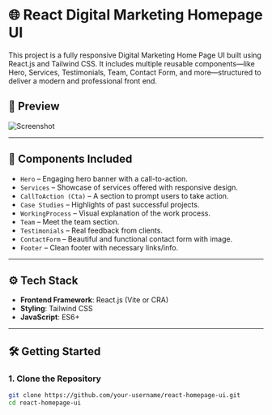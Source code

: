 # 🌐 React Digital Marketing Homepage UI

This project is a fully responsive Digital Marketing Home Page UI built using React.js and Tailwind CSS. It includes multiple reusable components—like Hero, Services, Testimonials, Team, Contact Form, and more—structured to deliver a modern and professional front end.

## 📸 Preview

![Screenshot](./preview.png) <!-- Add an actual image or remove this line -->

---

## 🧩 Components Included

- `Hero` – Engaging hero banner with a call-to-action.
- `Services` – Showcase of services offered with responsive design.
- `CallToAction (Cta)` – A section to prompt users to take action.
- `Case Studies` – Highlights of past successful projects.
- `WorkingProcess` – Visual explanation of the work process.
- `Team` – Meet the team section.
- `Testimonials` – Real feedback from clients.
- `ContactForm` – Beautiful and functional contact form with image.
- `Footer` – Clean footer with necessary links/info.

---

## ⚙️ Tech Stack

- **Frontend Framework**: React.js (Vite or CRA)
- **Styling**: Tailwind CSS
- **JavaScript**: ES6+

---

## 🛠️ Getting Started

### 1. Clone the Repository

```bash
git clone https://github.com/your-username/react-homepage-ui.git
cd react-homepage-ui
